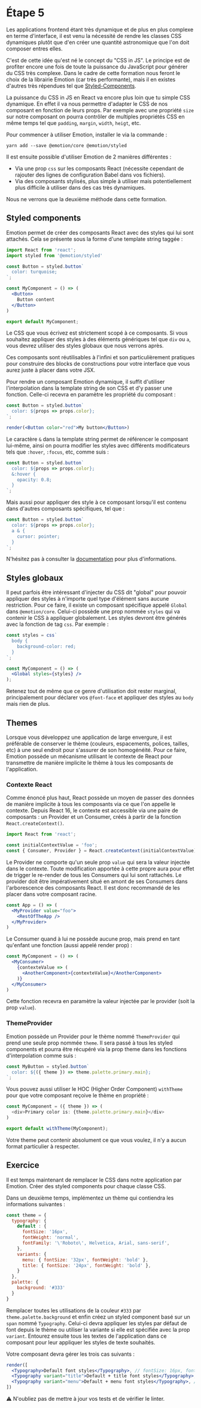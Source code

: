 # Étape 5

Les applications frontend étant très dynamique et de plus en plus complexe en terme d'interface, il est venu la
nécessité de rendre les classes CSS dynamiques plutôt que d'en créer une quantité astronomique que l'on doit
composer entres elles.

C'est de cette idée qu'est né le concept du "CSS in JS". Le principe est de profiter encore une fois de toute la
puissance du JavaScript pour générer du CSS très complexe. Dans le cadre de cette formation nous feront le choix de la
librairie Emotion (car très performante), mais il en existes d'autres très répendues tel que
[Styled-Components](https://www.styled-components.com/).

La puissance du CSS in JS en React va encore plus loin que tu simple CSS dynamique. En effet il va nous permettre
d'adapter le CSS de nos composant en fonction de leurs props. Par exemple avec une propriété `size` sur notre composant
on pourra contrôler de multiples propriétés CSS en même temps tel que `padding`, `margin`, `width`, `heigt`, etc.

Pour commencer à utiliser Emotion, installer le via la commande :

```
yarn add --save @emotion/core @emotion/styled
```

Il est ensuite possible d'utiliser Emotion de 2 manières différentes :

- Via une prop `css` sur les composants React (nécessite cependant de rajouter des lignes de configuration Babel dans
vos fichiers).
- Via des composants stylisés, plus simple à utiliser mais potentiellement plus difficile à utiliser dans des cas très
dynamiques.

Nous ne verrons que la deuxième méthode dans cette formation.

## Styled components

Emotion permet de créer des composants React avec des styles qui lui sont attachés. Cela se présente sous la forme
d'une template string taggée :

```jsx harmony
import React from 'react';
import styled from '@emotion/styled'

const Button = styled.button`
  color: turquoise;
`;

const MyComponent = () => (
  <Button>
    Button content
  </Button>
)

export default MyComponent;
```

Le CSS que vous écrivez est strictement scopé à ce composants. Si vous souhaitez appliquer des styles à des éléments
génériques tel que `div` ou `a`, vous devrez utiliser des styles globaux que nous verrons après.

Ces composants sont réutilisables à l'infini et son particulièrement pratiques pour construire des blocks de
constructions pour votre interface que vous aurez juste à placer dans votre JSX.

Pour rendre un composant Emotion dynamique, il suffit d'utiliser l'interpolation dans la template string de son CSS et 
d'y passer une fonction. Celle-ci recevra en paramètre les propriété du composant :

```jsx harmony
const Button = styled.button`
  color: ${props => props.color};
`;

render(<Button color="red">My button</Button>)
```

Le caractère `&` dans la template string permet de référencer le composant lui-même, ainsi on pourra modifier les
styles avec différents modificateurs tels que `:hover`, `:focus`, etc, comme suis :

```js
const Button = styled.button`
  color: ${props => props.color};
  &:hover {
    opacity: 0.8;
  } 
`;
```

Mais aussi pour appliquer des style à ce composant lorsqu'il est contenu dans d'autres composants spécifiques, tel que :

```js
const Button = styled.button`
  color: ${props => props.color};
  a & {
    cursor: pointer;
  } 
`;
```

N'hésitez pas à consulter la [documentation](https://emotion.sh/docs/styled) pour plus d'informations.

## Styles globaux

Il peut parfois être intéressant d'injecter du CSS dit "global" pour pouvoir appliquer des styles à n'importe quel type
d'élément sans aucune restriction. Pour ce faire, il existe un composant spécifique appelé `Global` dans
`@emotion/core`. Celui-ci possède une prop nommée `styles` qui va contenir le CSS à appliquer globalement. Les styles
devront être générés avec la fonction de tag `css`. Par exemple :

```jsx harmony
const styles = css`
  body {
    background-color: red;
  }
`;

const MyComponent = () => (
  <Global styles={styles} />
);
```

Retenez tout de même que ce genre d'utilisation doit rester marginal, principalement pour déclarer vos `@font-face` et
appliquer des styles au `body` mais rien de plus.

## Themes

Lorsque vous développez une application de large envergure, il est préférable de conserver le thème (couleurs,
espacements, polices, tailles, etc) à une seul endroit pour s'assurer de son homogénéité. Pour ce faire, Emotion
possède un mécanisme utilisant le contexte de React pour transmettre de manière implicite le thème à tous les
composants de l'application.

### Contexte React

Comme énoncé plus haut, React possède un moyen de passer des données de manière implicite à tous les composants via
ce que l'on appelle le contexte. Depuis React 16, le contexte est accessible via une paire de composants : un
Provider et un Consumer, créés à partir de la fonction `React.createContext()`.

```js
import React from 'react';

const initialContextValue = 'foo';
const { Consumer, Provider } = React.createContext(initialContextValue);
```

Le Provider ne comporte qu'un seule prop `value` qui sera la valeur injectée dans le contexte.
Toute modification apportée à cette propre aura pour effet de trigger le re-render de tous les Consumers qui lui sont
rattachés. Le provider doit être impérativement situé en amont de ses Consumers dans l'arborescence des composants
React. Il est donc recommandé de les placer dans votre composant racine.

```jsx harmony
const App = () => (
  <MyProvider value="foo">
    <RestOfTheApp />
  </MyProvider>
)
```

Le Consumer quand à lui ne possède aucune prop, mais prend en tant qu'enfant une fonction (aussi appelé render prop) :

```jsx harmony
const MyComponent = () => (
  <MyConsumer>
    {contexteValue => (
      <AnotherComponent>{contexteValue}</AnotherComponent>
    )}
  </MyConsumer>
)
```

Cette fonction recevra en paramètre la valeur injectée par le provider (soit la prop `value`).

### ThemeProvider

Emotion possède un Provider pour le thème nommé `ThemeProvider` qui prend une seule prop nommée `theme`. Il
sera passé à tous les styled components et pourra être récupéré via la prop theme dans les fonctions d'interpolation
comme suis :

```js
const MyButton = styled.button`
  color: ${({ theme }) => theme.palette.primary.main};
`;
```

Vous pouvez aussi utiliser le HOC (Higher Order Component) `withTheme` pour que votre composant reçoive le thème en
propriété :

```js
const MyComponent = ({ theme }) => (
  <div>Primary color is: {theme.palette.primary.main}</div>
)

export default withTheme(MyComponent);
```

Votre theme peut contenir absolument ce que vous voulez, il n'y a aucun format particulier à respecter.

## Exercice

Il est temps maintenant de remplacer le CSS dans notre application par Emotion. Créer des styled components pour chaque
classe CSS.

Dans un deuxième temps, implémentez un thème qui contiendra les informations suivantes :

```js
const theme = {
  typography: {
    default : {
      fontSize: '16px',
      fontWeight: 'normal',
      fontFamily: '\'Roboto\', Helvetica, Arial, sans-serif',
    },
    variants: {
      menu: { fontSize: '32px', fontWeight: 'bold' },
      title: { fontSize: '24px', fontWeight: 'bold' },
    }
  },
  palette: {
    background: '#333'
  }
}
```

Remplacer toutes les utilisations de la couleur `#333` par `theme.palette.background` et enfin créez un styled component
basé sur un `span` nommé `Typography`. Celui-ci devra appliquer les styles par défaut de font depuis le thème ou
utiliser la variante si elle est spécifiée avec la prop `variant`. Entourez ensuite tous les textes de l'application
dans ce composant pour leur appliquer les styles de texte souhaités.

Votre composant devra gérer les trois cas suivants :

```jsx harmony
render([
  <Typography>Default font styles</Typography>, // fontSize: 16px, fontWeight: 'normal', fontFamily: ...
  <Typography variant="title">Default + title font styles</Typography>, // fontSize: 24px, fontWeight: 'bold', fontFamily: ...
  <Typography variant="menu">Default + menu font styles</Typography>, // fontSize: 32px, fontWeight: 'bold', fontFamily: ...
])
```

:warning: N'oubliez pas de mettre à jour vos tests et de vérifier le linter.
